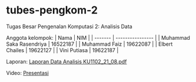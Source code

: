 # tubes-pengkom-2
Tugas Besar Pengenalan Komputasi 2: Analisis Data

Anggota kelompok:
| Nama  | NIM           |
| ------- | ---------------- |
| Muhammad Saka Rasendriya    | 16522187 |
| Muhammad Faiz | 19622087 |
| Elbert Chailes | 19622127 |
| Vini Putiasa | 19622187 |

Laporan: [Laporan Data Analisis KU1102_21_08.pdf](https://faizath.github.io/?q=VTJGc2RHVmtYMThISjhWdTFxVUV0VEUvZXFjT3FZR2pOS2dRN1N2UDczWDdKbzRzYW8xUkEybzBIVFpKZngvRjlNNHJWVlk0SGVmSDFnZW9QTWVkazlwc2tDYk9memxCNWl3S2E2V0pQNVpyNWF1aW1nNkl1SFMxMmx5Zkg5c3g%3D&k=bSNrYm5zMzlwYmUmITImRFpebjJIISR3eFdFZyFmXm5eekEyRllUQkNRcGk1KjlhXmpNU1JAOSo4IyMlUDJkN3dmWmJIOFJhY2I4eHQjTjJ1QmNZRnVkOFdueW92I3ZhcmZHIWd1dmhGRGJoTnZAMnVWcTkhOXokeWNZKkJXJCM%3D)

Video: [Presentasi](https://faizath.github.io/?q=VTJGc2RHVmtYMTh2bkZodlFPMzFKYlZqeWcrWVdnUDB1d3JLbURLa25lVS95M3VGeURhckpEK0tVQkdvYWtmMUhKVDlaRGo5VFVaN24xdkRxL1RJcVE9PQ%3D%3D&k=bSNrYm5zMzlwYmUmITImRFpebjJIISR3eFdFZyFmXm5eekEyRllUQkNRcGk1KjlhXmpNU1JAOSo4IyMlUDJkN3dmWmJIOFJhY2I4eHQjTjJ1QmNZRnVkOFdueW92I3ZhcmZHIWd1dmhGRGJoTnZAMnVWcTkhOXokeWNZKkJXJCM%3D)
